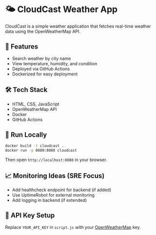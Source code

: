 # 🌤️ CloudCast Weather App

CloudCast is a simple weather application that fetches real-time weather data using the OpenWeatherMap API.

## 🚀 Features
- Search weather by city name
- View temperature, humidity, and condition
- Deployed via GitHub Actions
- Dockerized for easy deployment

## 🛠 Tech Stack
- HTML, CSS, JavaScript
- OpenWeatherMap API
- Docker
- GitHub Actions

## 🧪 Run Locally
```bash
docker build -t cloudcast .
docker run -p 8080:8080 cloudcast
```

Then open `http://localhost:8080` in your browser.

## 📈 Monitoring Ideas (SRE Focus)
- Add healthcheck endpoint for backend (if added)
- Use UptimeRobot for external monitoring
- Add logging in backend (if extended)

## 🔑 API Key Setup
Replace `YOUR_API_KEY` in `script.js` with your [OpenWeatherMap](https://openweathermap.org/api) key.
